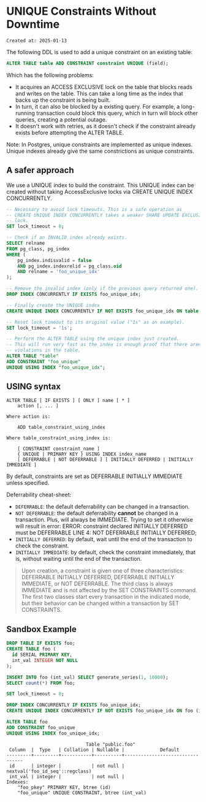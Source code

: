# UNIQUE Constraints Without Downtime

```
Created at: 2025-01-13
```

The following DDL is used to add a unique constraint on an existing table:

```sql
ALTER TABLE table ADD CONSTRAINT constraint UNIQUE (field);
```

Which has the following problems:

- It acquires an ACCESS EXCLUSIVE lock on the table that blocks reads and
  writes on the table. This can take a long time as the index that backs up
  the constraint is being built.
- In turn, it can also be blocked by a existing query. For example, a
  long-running transaction could block this query, which in turn will block
  other queries, creating a potential outage.
- It doesn't work with retries, as it doesn't check if the constraint already
  exists before attempting the ALTER TABLE.

Note: In Postgres, unique constraints are implemented as unique indexes. Unique
indexes already give the same constrictions as unique constraints.

## A safer approach

We use a UNIQUE index to build the constraint. This UNIQUE index can be created
without taking AccessExclusive locks via CREATE UNIQUE INDEX CONCURRENTLY.

```sql
-- Necessary to avoid lock timeouts. This is a safe operation as
-- CREATE UNIQUE INDEX CONCURRENTLY takes a weaker SHARE UPDATE EXCLUSIVE
-- lock.
SET lock_timeout = 0;

-- Check if an INVALID index already exists.
SELECT relname
FROM pg_class, pg_index
WHERE (
    pg_index.indisvalid = false
    AND pg_index.indexrelid = pg_class.oid
    AND relname = 'foo_unique_idx'
);

-- Remove the invalid index (only if the previous query returned one).
DROP INDEX CONCURRENTLY IF EXISTS foo_unique_idx;

-- Finally create the UNIQUE index
CREATE UNIQUE INDEX CONCURRENTLY IF NOT EXISTS foo_unique_idx ON table;

-- Reset lock_timeout to its original value ("1s" as an example).
SET lock_timeout = '1s';

-- Perform the ALTER TABLE using the unique index just created.
-- This will run very fast as the index is enough proof that there aren't
-- violations in the table.
ALTER TABLE "table"
ADD CONSTRAINT "foo_unique"
UNIQUE USING INDEX "foo_unique_idx";
```

## USING syntax

```
ALTER TABLE [ IF EXISTS ] [ ONLY ] name [ * ]
    action [, ... ]

Where action is:

    ADD table_constraint_using_index

Where table_constraint_using_index is:

    [ CONSTRAINT constraint_name ]
    { UNIQUE | PRIMARY KEY } USING INDEX index_name
    [ DEFERRABLE | NOT DEFERRABLE ] [ INITIALLY DEFERRED | INITIALLY IMMEDIATE ]
```

By default, constraints are set as DEFERRABLE INITIALLY IMMEDIATE unless
specified.

Deferrability cheat-sheet:

- `DEFERRABLE`: the default deferrability can be changed in a transaction.
- `NOT DEFERRABLE`: the default deferrability **cannot** be changed in a
  transaction. Plus, will always be IMMEDIATE. Trying to set it otherwise will
  result in error:
  ERROR:  constraint declared INITIALLY DEFERRED must be DEFERRABLE
  LINE 4: NOT DEFERRABLE INITIALLY DEFERRED;
- `INITIALLY DEFERRED`: by default, wait until the end of the transaction to
  check the constraint.
- `INITIALLY IMMEDIATE`: by default, check the constraint immediately, that is,
  without waiting until the end of the transaction.

> Upon creation, a constraint is given one of three characteristics: DEFERRABLE
> INITIALLY DEFERRED, DEFERRABLE INITIALLY IMMEDIATE, or NOT DEFERRABLE. The
> third class is always IMMEDIATE and is not affected by the SET CONSTRAINTS
> command. The first two classes start every transaction in the indicated mode,
> but their behavior can be changed within a transaction by SET CONSTRAINTS.

## Sandbox Example

```sql
DROP TABLE IF EXISTS foo;
CREATE TABLE foo (
  id SERIAL PRIMARY KEY,
  int_val INTEGER NOT NULL
);

INSERT INTO foo (int_val) SELECT generate_series(1, 10000);
SELECT count(*) FROM foo;

SET lock_timeout = 0;

DROP INDEX CONCURRENTLY IF EXISTS foo_unique_idx;
CREATE UNIQUE INDEX CONCURRENTLY IF NOT EXISTS foo_unique_idx ON foo (int_val);

ALTER TABLE foo
ADD CONSTRAINT foo_unique
UNIQUE USING INDEX foo_unique_idx;
```

```
                             Table "public.foo"
 Column  |  Type   | Collation | Nullable |             Default
---------+---------+-----------+----------+---------------------------------
 id      | integer |           | not null | nextval('foo_id_seq'::regclass)
 int_val | integer |           | not null |
Indexes:
    "foo_pkey" PRIMARY KEY, btree (id)
    "foo_unique" UNIQUE CONSTRAINT, btree (int_val)
```
